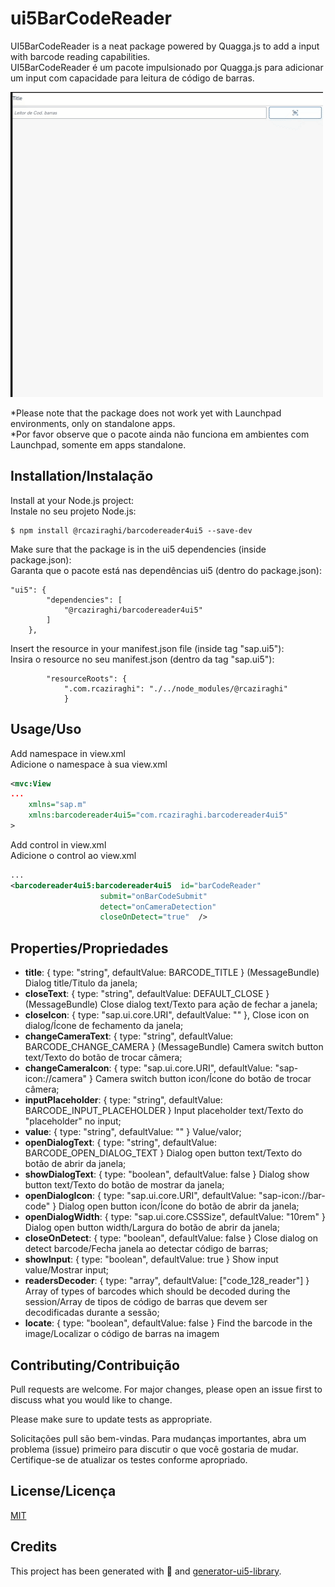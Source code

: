 # ui5BarCodeReader

UI5BarCodeReader is a neat package powered by Quagga.js to add a input with barcode reading capabilities.  
UI5BarCodeReader é um pacote impulsionado por Quagga.js para adicionar um input com capacidade para leitura de código de barras.  

![](screenshot.gif)

*Please note that the package does not work yet with Launchpad environments, only on standalone apps.  
*Por favor observe que o pacote ainda não funciona em ambientes com Launchpad, somente em apps standalone.  

## Installation/Instalação

Install at your Node.js project:  
Instale no seu projeto Node.js:  

```
$ npm install @rcaziraghi/barcodereader4ui5 --save-dev
```

Make sure that the package is in the ui5 dependencies (inside package.json):  
Garanta que o pacote está nas dependências ui5 (dentro do package.json):  

```
"ui5": {
		"dependencies": [
			"@rcaziraghi/barcodereader4ui5"
		]
	},
```

Insert the resource in your manifest.json file (inside tag "sap.ui5"):  
Insira o resource no seu manifest.json (dentro da tag "sap.ui5"):  

```
		"resourceRoots": {  
            ".com.rcaziraghi": "./../node_modules/@rcaziraghi"  
            }
```

## Usage/Uso

Add namespace in view.xml  
Adicione o namespace à sua view.xml  
```xml
<mvc:View
...
	xmlns="sap.m"
	xmlns:barcodereader4ui5="com.rcaziraghi.barcodereader4ui5"
>
```

Add control in view.xml  
Adicione o control ao view.xml  
```xml
...
<barcodereader4ui5:barcodereader4ui5  id="barCodeReader"
					submit="onBarCodeSubmit"
					detect="onCameraDetection"
					closeOnDetect="true"  />
```
## Properties/Propriedades

- **title**: { type: "string", defaultValue: BARCODE_TITLE } (MessageBundle)
    Dialog title/Titulo da janela;
- **closeText**: { type: "string", defaultValue: DEFAULT_CLOSE } (MessageBundle)
    Close dialog text/Texto para ação de fechar a janela;
- **closeIcon**: { type: "sap.ui.core.URI", defaultValue: "" },
    Close icon on dialog/Ícone de fechamento da janela;
- **changeCameraText**: { type: "string", defaultValue: BARCODE_CHANGE_CAMERA } (MessageBundle)
    Camera switch button text/Texto do botão de trocar câmera;
- **changeCameraIcon**: { type: "sap.ui.core.URI", defaultValue: "sap-icon://camera" }
    Camera switch button icon/Ícone do botão de trocar câmera;
- **inputPlaceholder**: { type: "string", defaultValue: BARCODE_INPUT_PLACEHOLDER }
    Input placeholder text/Texto do "placeholder" no input;
- **value**: { type: "string", defaultValue: "" }
    Value/valor;
- **openDialogText**: { type: "string", defaultValue: BARCODE_OPEN_DIALOG_TEXT }
    Dialog open button text/Texto do botão de abrir da janela;
- **showDialogText**: { type: "boolean", defaultValue: false }
    Dialog show button text/Texto do botão de mostrar da janela;
- **openDialogIcon**: { type: "sap.ui.core.URI", defaultValue: "sap-icon://bar-code" }
    Dialog open button icon/Ícone do botão de abrir da janela;
- **openDialogWidth**:  { type: "sap.ui.core.CSSSize", defaultValue: "10rem" }
    Dialog open button width/Largura do botão de abrir da janela;
- **closeOnDetect**: { type: "boolean", defaultValue: false }
    Close dialog on detect barcode/Fecha janela ao detectar código de barras;
- **showInput**: { type: "boolean", defaultValue: true }
    Show input value/Mostrar input;
- **readersDecoder**: { type: "array", defaultValue: ["code_128_reader"] }
    Array of types of barcodes which should be decoded during the session/Array de tipos de código de barras que devem ser decodificadas durante a sessão;
- **locate**: { type: "boolean", defaultValue: false }
    Find the barcode in the image/Localizar o código de barras na imagem

## Contributing/Contribuição

Pull requests are welcome. For major changes, please open an issue first to discuss what you would like to change.

Please make sure to update tests as appropriate.

Solicitações pull são bem-vindas. Para mudanças importantes, abra um problema (issue) primeiro para discutir o que você gostaria de mudar.  Certifique-se de atualizar os testes conforme apropriado.

## License/Licença
[MIT](https://choosealicense.com/licenses/mit/)

## Credits

This project has been generated with 💙 and [generator-ui5-library](https://github.com/geert-janklaps/generator-ui5-library).
